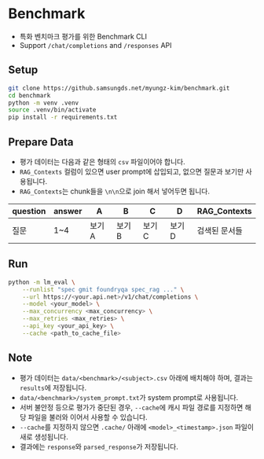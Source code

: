 # Benchmark

- 특화 벤치마크 평가를 위한 Benchmark CLI
- Support `/chat/completions` and `/responses` API

## Setup

```bash
git clone https://github.samsungds.net/myungz-kim/benchmark.git
cd benchmark
python -m venv .venv
source .venv/bin/activate
pip install -r requirements.txt
```

## Prepare Data
- 평가 데이터는 다음과 같은 형태의 `csv` 파일이어야 합니다.
- `RAG_Contexts` 컬럼이 있으면 user prompt에 삽입되고, 없으면 질문과 보기만 사용됩니다.
- `RAG_Contexts`는 chunk들을 `\n\n`으로 join 해서 넣어두면 됩니다.

|question|answer|A|B|C|D|RAG_Contexts|
|-|-|-|-|-|-|-|
|질문|1~4|보기A|보기B|보기C|보기D|검색된 문서들|


## Run

```bash
python -m lm_eval \
    --runlist "spec gmit foundryqa spec_rag ..." \
    --url https://<your.api.net>/v1/chat/completions \
    --model <your_model> \
    --max_concurrency <max_concurrency> \
    --max_retries <max_retries> \
    --api_key <your_api_key> \
    --cache <path_to_cache_file>
```

## Note

- 평가 데이터는 `data/<benchmark>/<subject>.csv` 아래에 배치해야 하며, 결과는 `results`에 저장됩니다.
- `data/<benchmark>/system_prompt.txt`가 system prompt로 사용됩니다.
- 서버 불안정 등으로 평가가 중단된 경우, `--cache`에 캐시 파일 경로를 지정하면 해당 파일을 불러와 이어서 사용할 수 있습니다.
- `--cache`를 지정하지 않으면 `.cache/` 아래에 `<model>_<timestamp>.json` 파일이 새로 생성됩니다.
- 결과에는 `response`와 `parsed_response`가 저장됩니다.

